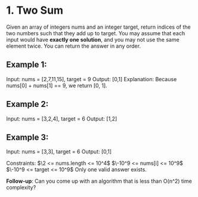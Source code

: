 # 1. Two Sum
Given an array of integers nums and an integer target, return indices of the two numbers such that they add up to target.
You may assume that each input would have **exactly one solution**, and you may not use the same element twice.
You can return the answer in any order.

## Example 1:
Input: nums = [2,7,11,15], target = 9
Output: [0,1]
Explanation: Because nums[0] + nums[1] == 9, we return [0, 1].

## Example 2:
Input: nums = [3,2,4], target = 6
Output: [1,2]

## Example 3:
Input: nums = [3,3], target = 6
Output: [0,1]

Constraints:
$\2 <= nums.length <= 10^4$
$\-10^9 <= nums[i] <= 10^9$
$\-10^9 <= target <= 10^9$
Only one valid answer exists.
 
**Follow-up**: Can you come up with an algorithm that is less than O(n^2) time complexity?